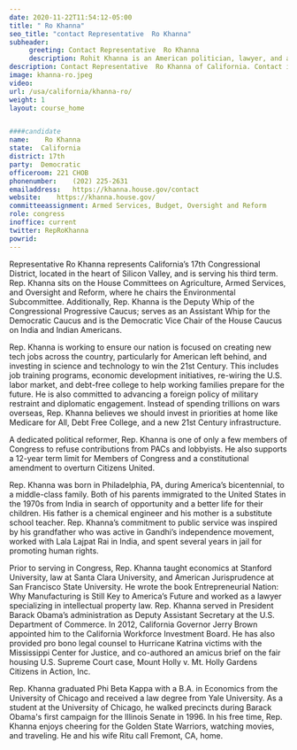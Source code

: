 ```yaml
---
date: 2020-11-22T11:54:12-05:00
title: " Ro Khanna"
seo_title: "contact Representative  Ro Khanna"
subheader:
     greeting: Contact Representative  Ro Khanna 
     description: Rohit Khanna is an American politician, lawyer, and academic serving as the U.S. Representative from California's 17th congressional district since 2017.
description: Contact Representative  Ro Khanna of California. Contact information for  Ro Khanna includes email address, phone number, and mailing address.
image: khanna-ro.jpeg
video: 
url: /usa/california/khanna-ro/
weight: 1
layout: course_home


####candidate
name:	 Ro Khanna
state:	California
district: 17th
party:	Democratic
officeroom:	221 CHOB
phonenumber:	(202) 225-2631
emailaddress:	https://khanna.house.gov/contact
website:	https://khanna.house.gov/
committeeassignment: Armed Services, Budget, Oversight and Reform
role: congress
inoffice: current
twitter: RepRoKhanna
powrid: 
---
```

Representative Ro Khanna represents California’s 17th Congressional District, located in the heart of Silicon Valley, and is serving his third term. Rep. Khanna sits on the House Committees on Agriculture, Armed Services, and Oversight and Reform, where he chairs the Environmental Subcommittee. Additionally, Rep. Khanna is the Deputy Whip of the Congressional Progressive Caucus; serves as an Assistant Whip for the Democratic Caucus and is the Democratic Vice Chair of the House Caucus on India and Indian Americans.

Rep. Khanna is working to ensure our nation is focused on creating new tech jobs across the country, particularly for American left behind, and investing in science and technology to win the 21st Century. This includes job training programs, economic development initiatives, re-wiring the U.S. labor market, and debt-free college to help working families prepare for the future. He is also committed to advancing a foreign policy of military restraint and diplomatic engagement. Instead of spending trillions on wars overseas, Rep. Khanna believes we should invest in priorities at home like Medicare for All, Debt Free College, and a new 21st Century infrastructure.

A dedicated political reformer, Rep. Khanna is one of only a few members of Congress to refuse contributions from PACs and lobbyists. He also supports a 12-year term limit for Members of Congress and a constitutional amendment to overturn Citizens United.

Rep. Khanna was born in Philadelphia, PA, during America’s bicentennial, to a middle-class family. Both of his parents immigrated to the United States in the 1970s from India in search of opportunity and a better life for their children. His father is a chemical engineer and his mother is a substitute school teacher. Rep. Khanna’s commitment to public service was inspired by his grandfather who was active in Gandhi’s independence movement, worked with Lala Lajpat Rai in India, and spent several years in jail for promoting human rights.

Prior to serving in Congress, Rep. Khanna taught economics at Stanford University, law at Santa Clara University, and American Jurisprudence at San Francisco State University. He wrote the book Entrepreneurial Nation: Why Manufacturing is Still Key to America’s Future and worked as a lawyer specializing in intellectual property law. Rep. Khanna served in President Barack Obama’s administration as Deputy Assistant Secretary at the U.S. Department of Commerce. In 2012, California Governor Jerry Brown appointed him to the California Workforce Investment Board. He has also provided pro bono legal counsel to Hurricane Katrina victims with the Mississippi Center for Justice, and co-authored an amicus brief on the fair housing U.S. Supreme Court case, Mount Holly v. Mt. Holly Gardens Citizens in Action, Inc.

Rep. Khanna graduated Phi Beta Kappa with a B.A. in Economics from the University of Chicago and received a law degree from Yale University. As a student at the University of Chicago, he walked precincts during Barack Obama's first campaign for the Illinois Senate in 1996. In his free time, Rep. Khanna enjoys cheering for the Golden State Warriors, watching movies, and traveling. He and his wife Ritu call Fremont, CA, home.
